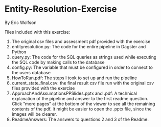 # Entity-Resolution-Exercise

By Eric Wolfson

Files included with this exercise:
1) The original csv files and assessment pdf provided with the exercise
2) entityresolution.py: The code for the entire pipeline in Dagster and Python
3) query.py: The code for the SQL queries as strings used while executing the SQL code by making 
calls to the database
4) config.py: The variable that must be configured in order to connect to the users database
5) HowToRun.pdf: The steps I took to set up and run the pipeline
6) current_state_final.csv: the final result csv file run with the original csv files provided with the 
exercise
7) ApproachAndAssumptionsPPSlides.pptx and .pdf: A technical explanation of the pipeline and answer to 
the first readme question. Click "more pages" at the bottom of the viewer to see all the remaining contents of the pdf.
It might be easier to open the .pptx file, since the images will be clearer.
9) ReadmeAnswers: The answers to questions 2 and 3 of the Readme.
